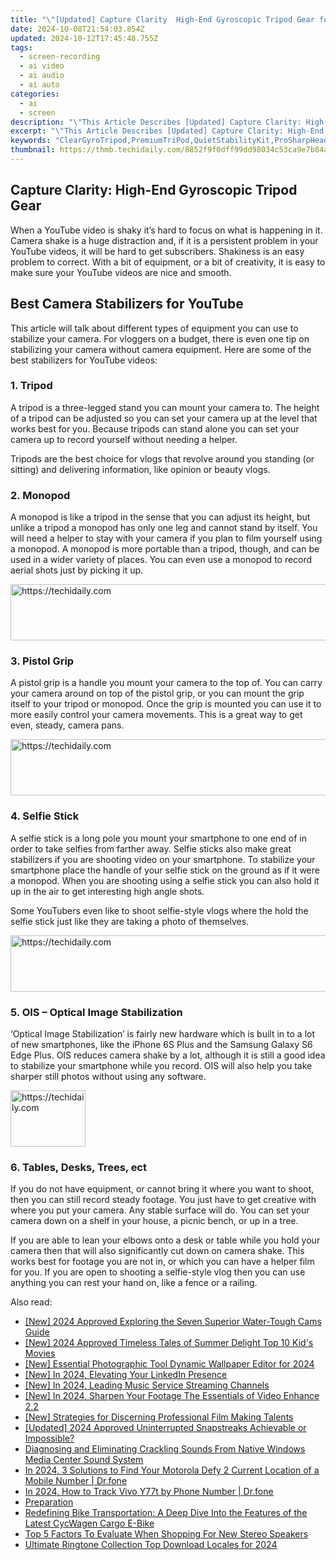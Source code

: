 ```yaml
---
title: "\"[Updated] Capture Clarity  High-End Gyroscopic Tripod Gear for 2024\""
date: 2024-10-08T21:54:03.854Z
updated: 2024-10-12T17:45:48.755Z
tags: 
  - screen-recording
  - ai video
  - ai audio
  - ai auto
categories: 
  - ai
  - screen
description: "\"This Article Describes [Updated] Capture Clarity: High-End Gyroscopic Tripod Gear for 2024\""
excerpt: "\"This Article Describes [Updated] Capture Clarity: High-End Gyroscopic Tripod Gear for 2024\""
keywords: "ClearGyroTripod,PremiumTriPod,QuietStabilityKit,ProSharpHeadphone,GyroBalanceTools,FocusPrecisionTech,StableShootAccessories"
thumbnail: https://thmb.techidaily.com/8852f9f0dff99dd98034c53ca9e7b84a75b979ac3b7699086866b0998ff7b7cb.jpg
---
```


## Capture Clarity: High-End Gyroscopic Tripod Gear

When a YouTube video is shaky it’s hard to focus on what is happening in it. Camera shake is a huge distraction and, if it is a persistent problem in your YouTube videos, it will be hard to get subscribers. Shakiness is an easy problem to correct. With a bit of equipment, or a bit of creativity, it is easy to make sure your YouTube videos are nice and smooth.

## Best Camera Stabilizers for YouTube

This article will talk about different types of equipment you can use to stabilize your camera. For vloggers on a budget, there is even one tip on stabilizing your camera without camera equipment. Here are some of the best stabilizers for YouTube videos:

### 1\. Tripod

A tripod is a three-legged stand you can mount your camera to. The height of a tripod can be adjusted so you can set your camera up at the level that works best for you. Because tripods can stand alone you can set your camera up to record yourself without needing a helper.

Tripods are the best choice for vlogs that revolve around you standing (or sitting) and delivering information, like opinion or beauty vlogs.

### 2\. Monopod

A monopod is like a tripod in the sense that you can adjust its height, but unlike a tripod a monopod has only one leg and cannot stand by itself. You will need a helper to stay with your camera if you plan to film yourself using a monopod. A monopod is more portable than a tripod, though, and can be used in a wider variety of places. You can even use a monopod to record aerial shots just by picking it up.

<!-- affiliate ads begin -->
<a href="https://appsumo.8odi.net/c/5597632/2151893/7443" target="_top" id="2151893">
  <img src="//a.impactradius-go.com/display-ad/7443-2151893" border="0" alt="https://techidaily.com" width="728" height="90"/>
</a>
<img height="0" width="0" src="https://appsumo.8odi.net/i/5597632/2151893/7443" style="position:absolute;visibility:hidden;" border="0" />
<!-- affiliate ads end -->

### 3\. Pistol Grip

A pistol grip is a handle you mount your camera to the top of. You can carry your camera around on top of the pistol grip, or you can mount the grip itself to your tripod or monopod. Once the grip is mounted you can use it to more easily control your camera movements. This is a great way to get even, steady, camera pans.

<!-- affiliate ads begin -->
<a href="https://appsumo.8odi.net/c/5597632/2118312/7443" target="_top" id="2118312">
  <img src="//a.impactradius-go.com/display-ad/7443-2118312" border="0" alt="https://techidaily.com" width="728" height="90"/>
</a>
<img height="0" width="0" src="https://appsumo.8odi.net/i/5597632/2118312/7443" style="position:absolute;visibility:hidden;" border="0" />
<!-- affiliate ads end -->

### 4\. Selfie Stick

A selfie stick is a long pole you mount your smartphone to one end of in order to take selfies from farther away. Selfie sticks also make great stabilizers if you are shooting video on your smartphone. To stabilize your smartphone place the handle of your selfie stick on the ground as if it were a monopod. When you are shooting using a selfie stick you can also hold it up in the air to get interesting high angle shots.

Some YouTubers even like to shoot selfie-style vlogs where the hold the selfie stick just like they are taking a photo of themselves.

<!-- affiliate ads begin -->
<a href="https://ephamedtechinc.pxf.io/c/5597632/2137213/26400" target="_top" id="2137213">
  <img src="//a.impactradius-go.com/display-ad/26400-2137213" border="0" alt="https://techidaily.com" width="728" height="90"/>
</a>
<img height="0" width="0" src="https://ephamedtechinc.pxf.io/i/5597632/2137213/26400" style="position:absolute;visibility:hidden;" border="0" />
<!-- affiliate ads end -->

### 5\. OIS – Optical Image Stabilization

‘Optical Image Stabilization’ is fairly new hardware which is built in to a lot of new smartphones, like the iPhone 6S Plus and the Samsung Galaxy S6 Edge Plus. OIS reduces camera shake by a lot, although it is still a good idea to stabilize your smartphone while you record. OIS will also help you take sharper still photos without using any software.

<!-- affiliate ads begin -->
<a href="https://bluettifr.pxf.io/c/5597632/2145079/17095" target="_top" id="2145079">
  <img src="//a.impactradius-go.com/display-ad/17095-2145079" border="0" alt="https://techidaily.com" width="120" height="90"/>
</a>
<img height="0" width="0" src="https://bluettifr.pxf.io/i/5597632/2145079/17095" style="position:absolute;visibility:hidden;" border="0" />
<!-- affiliate ads end -->

### 6\. Tables, Desks, Trees, ect

If you do not have equipment, or cannot bring it where you want to shoot, then you can still record steady footage. You just have to get creative with where you put your camera. Any stable surface will do. You can set your camera down on a shelf in your house, a picnic bench, or up in a tree.

If you are able to lean your elbows onto a desk or table while you hold your camera then that will also significantly cut down on camera shake. This works best for footage you are not in, or which you can have a helper film for you. If you are open to shooting a selfie-style vlog then you can use anything you can rest your hand on, like a fence or a railing.

<ins class="adsbygoogle"
     style="display:block"
     data-ad-format="autorelaxed"
     data-ad-client="ca-pub-7571918770474297"
     data-ad-slot="1223367746"></ins>

<ins class="adsbygoogle"
     style="display:block"
     data-ad-format="autorelaxed"
     data-ad-client="ca-pub-7571918770474297"
     data-ad-slot="1223367746"></ins>



<ins class="adsbygoogle"
     style="display:block"
     data-ad-client="ca-pub-7571918770474297"
     data-ad-slot="8358498916"
     data-ad-format="auto"
     data-full-width-responsive="true"></ins>


<span class="atpl-alsoreadstyle">Also read:</span>
<div><ul>
<li><a href="https://article-knowledge.techidaily.com/new-2024-approved-exploring-the-seven-superior-water-tough-cams-guide/"><u>[New] 2024 Approved Exploring the Seven Superior Water-Tough Cams Guide</u></a></li>
<li><a href="https://article-knowledge.techidaily.com/new-2024-approved-timeless-tales-of-summer-delight-top-10-kids-movies/"><u>[New] 2024 Approved Timeless Tales of Summer Delight Top 10 Kid's Movies</u></a></li>
<li><a href="https://article-knowledge.techidaily.com/new-essential-photographic-tool-dynamic-wallpaper-editor-for-2024/"><u>[New] Essential Photographic Tool Dynamic Wallpaper Editor for 2024</u></a></li>
<li><a href="https://fox-blue.techidaily.com/new-in-2024-elevating-your-linkedin-presence/"><u>[New] In 2024, Elevating Your LinkedIn Presence</u></a></li>
<li><a href="https://article-knowledge.techidaily.com/new-in-2024-leading-music-service-streaming-channels/"><u>[New] In 2024, Leading Music Service Streaming Channels</u></a></li>
<li><a href="https://article-knowledge.techidaily.com/new-in-2024-sharpen-your-footage-the-essentials-of-video-enhance-22/"><u>[New] In 2024, Sharpen Your Footage The Essentials of Video Enhance 2.2</u></a></li>
<li><a href="https://article-knowledge.techidaily.com/new-strategies-for-discerning-professional-film-making-talents/"><u>[New] Strategies for Discerning Professional Film Making Talents</u></a></li>
<li><a href="https://snapchat-videos.techidaily.com/updated-2024-approved-uninterrupted-snapstreaks-achievable-or-impossible/"><u>[Updated] 2024 Approved Uninterrupted Snapstreaks Achievable or Impossible?</u></a></li>
<li><a href="https://common-error.techidaily.com/diagnosing-and-eliminating-crackling-sounds-from-native-windows-media-center-sound-system/"><u>Diagnosing and Eliminating Crackling Sounds From Native Windows Media Center Sound System</u></a></li>
<li><a href="https://android-location-track.techidaily.com/in-2024-3-solutions-to-find-your-motorola-defy-2-current-location-of-a-mobile-number-drfone-by-drfone-virtual-android/"><u>In 2024, 3 Solutions to Find Your Motorola Defy 2 Current Location of a Mobile Number | Dr.fone</u></a></li>
<li><a href="https://android-location-track.techidaily.com/in-2024-how-to-track-vivo-y77t-by-phone-number-drfone-by-drfone-virtual-android/"><u>In 2024, How to Track Vivo Y77t by Phone Number | Dr.fone</u></a></li>
<li><a href="https://win-solutions.techidaily.com/preparation/"><u>Preparation</u></a></li>
<li><a href="https://buynow-info.techidaily.com/redefining-bike-transportation-a-deep-dive-into-the-features-of-the-latest-cycwagen-cargo-e-bike/"><u>Redefining Bike Transportation: A Deep Dive Into the Features of the Latest CycWagen Cargo E-Bike</u></a></li>
<li><a href="https://techno-recovery.techidaily.com/top-5-factors-to-evaluate-when-shopping-for-new-stereo-speakers/"><u>Top 5 Factors To Evaluate When Shopping For New Stereo Speakers</u></a></li>
<li><a href="https://article-knowledge.techidaily.com/ultimate-ringtone-collection-top-download-locales-for-2024/"><u>Ultimate Ringtone Collection Top Download Locales for 2024</u></a></li>
</ul></div>

